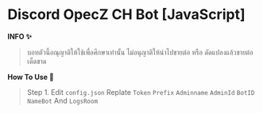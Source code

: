 # Discord OpecZ CH Bot [JavaScript]
**INFO ✨**
>บอทตัวนี้อณุญาติให้ใช้เพื่อศึกษาเท่านั้น ไม่อนุญาติให้นำไปขายต่อ หรือ ดัดแปลงแล้วขายต่อเด็ดขาด

**How To Use 🔰**
>Step 1. Edit `config.json` Replate `Token` `Prefix` `Adminname` `AdminId` `BotID` `NameBot` And `LogsRoom`
